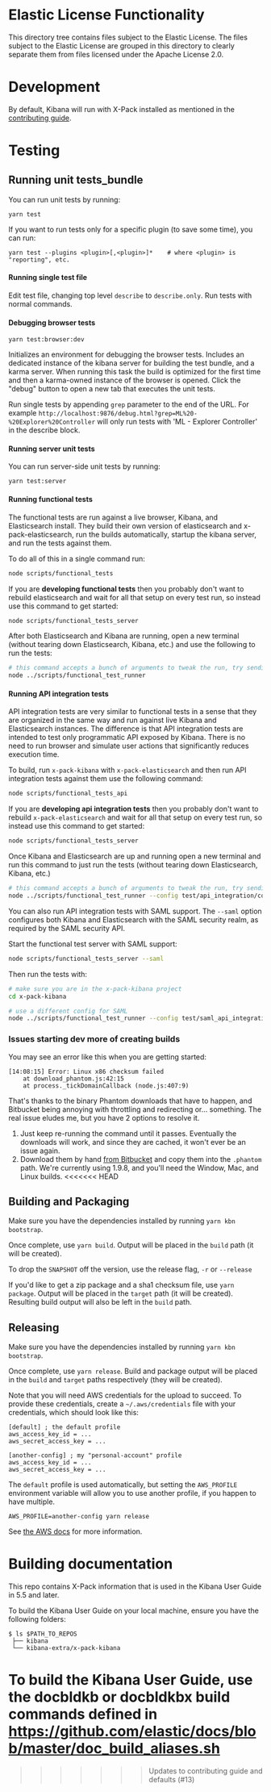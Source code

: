 # Elastic License Functionality

This directory tree contains files subject to the Elastic License. The files subject
to the Elastic License are grouped in this directory to clearly separate them
from files licensed under the Apache License 2.0.

# Development

By default, Kibana will run with X-Pack installed as mentioned in the [contributing guide](../CONTRIBUTING.md).

# Testing

## Running unit tests_bundle

You can run unit tests by running:

```
yarn test
```

If you want to run tests only for a specific plugin (to save some time), you can run:

```
yarn test --plugins <plugin>[,<plugin>]*    # where <plugin> is "reporting", etc.
```

#### Running single test file
Edit test file, changing top level `describe` to `describe.only`. Run tests with normal commands.

#### Debugging browser tests
```
yarn test:browser:dev
```
Initializes an environment for debugging the browser tests. Includes an dedicated instance of the kibana server for building the test bundle, and a karma server. When running this task the build is optimized for the first time and then a karma-owned instance of the browser is opened. Click the "debug" button to open a new tab that executes the unit tests.

Run single tests by appending `grep` parameter to the end of the URL. For example `http://localhost:9876/debug.html?grep=ML%20-%20Explorer%20Controller` will only run tests with 'ML - Explorer Controller' in the describe block.

#### Running server unit tests
You can run server-side unit tests by running:

```
yarn test:server
```

#### Running functional tests

The functional tests are run against a live browser, Kibana, and Elasticsearch install. They build their own version of elasticsearch and x-pack-elasticsearch, run the builds automatically, startup the kibana server, and run the tests against them.

To do all of this in a single command run:

```sh
node scripts/functional_tests
```

If you are **developing functional tests** then you probably don't want to rebuild elasticsearch and wait for all that setup on every test run, so instead use this command to get started:

```sh
node scripts/functional_tests_server
```

After both Elasticsearch and Kibana are running, open a new terminal (without tearing down Elasticsearch, Kibana, etc.) and use the following to run the tests:

```sh
# this command accepts a bunch of arguments to tweak the run, try sending --help to learn more
node ../scripts/functional_test_runner
```

#### Running API integration tests

API integration tests are very similar to functional tests in a sense that they are organized in the same way and run against live Kibana and Elasticsearch instances.
The difference is that API integration tests are intended to test only programmatic API exposed by Kibana. There is no need to run browser and simulate user actions that significantly reduces execution time.

To build, run `x-pack-kibana` with `x-pack-elasticsearch` and then run API integration tests against them use the following command:

```sh
node scripts/functional_tests_api
```

If you are **developing api integration tests** then you probably don't want to rebuild `x-pack-elasticsearch` and wait for all that setup on every test run, so instead use this command to get started:

```sh
node scripts/functional_tests_server
```

Once Kibana and Elasticsearch are up and running open a new terminal and run this command to just run the tests (without tearing down Elasticsearch, Kibana, etc.)

```sh
# this command accepts a bunch of arguments to tweak the run, try sending --help to learn more
node ../scripts/functional_test_runner --config test/api_integration/config.js
```

You can also run API integration tests with SAML support. The `--saml` option configures both Kibana and Elasticsearch
with the SAML security realm, as required by the SAML security API.

Start the functional test server with SAML support:

```sh
node scripts/functional_tests_server --saml
```

Then run the tests with:
```sh
# make sure you are in the x-pack-kibana project
cd x-pack-kibana

# use a different config for SAML
node ../scripts/functional_test_runner --config test/saml_api_integration/config.js
```

### Issues starting dev more of creating builds

You may see an error like this when you are getting started:

```
[14:08:15] Error: Linux x86 checksum failed
    at download_phantom.js:42:15
    at process._tickDomainCallback (node.js:407:9)
```

That's thanks to the binary Phantom downloads that have to happen, and Bitbucket being annoying with throttling and redirecting or... something. The real issue eludes me, but you have 2 options to resolve it.

1. Just keep re-running the command until it passes. Eventually the downloads will work, and since they are cached, it won't ever be an issue again.
1. Download them by hand [from Bitbucket](https://bitbucket.org/ariya/phantomjs/downloads) and copy them into the `.phantom` path. We're currently using 1.9.8, and you'll need the Window, Mac, and Linux builds.
<<<<<<< HEAD

## Building and Packaging

Make sure you have the dependencies installed by running `yarn kbn bootstrap`.

Once complete, use `yarn build`. Output will be placed in the `build` path (it will be created).

To drop the `SNAPSHOT` off the version, use the release flag, `-r` or `--release`

If you'd like to get a zip package and a sha1 checksum file, use `yarn package`. Output will be placed in the `target` path (it will be created). Resulting build output will also be left in the `build` path.

## Releasing

Make sure you have the dependencies installed by running `yarn kbn bootstrap`.

Once complete, use `yarn release`. Build and package output will be placed in the `build` and `target` paths respectively (they will be created).

Note that you will need AWS credentials for the upload to succeed. To provide these credentials, create a `~/.aws/credentials` file with your credentials, which should look like this:

```
[default] ; the default profile
aws_access_key_id = ...
aws_secret_access_key = ...

[another-config] ; my "personal-account" profile
aws_access_key_id = ...
aws_secret_access_key = ...
```

The `default` profile is used automatically, but setting the `AWS_PROFILE` environment variable will allow you to use another profile, if you happen to have multiple.

`AWS_PROFILE=another-config yarn release`

See [the AWS docs](http://docs.aws.amazon.com/AWSJavaScriptSDK/guide/node-configuring.html#Creating_the_Shared_Credentials_File) for more information.

# Building documentation

This repo contains X-Pack information that is used in the Kibana User Guide in 5.5 and later.

To build the Kibana User Guide on your local machine, ensure you have the following folders:

```
$ ls $PATH_TO_REPOS
 ├── kibana
 └── kibana-extra/x-pack-kibana

```

To build the Kibana User Guide, use the docbldkb or docbldkbx build commands defined in https://github.com/elastic/docs/blob/master/doc_build_aliases.sh
=======
>>>>>>> Updates to contributing guide and defaults (#13)
